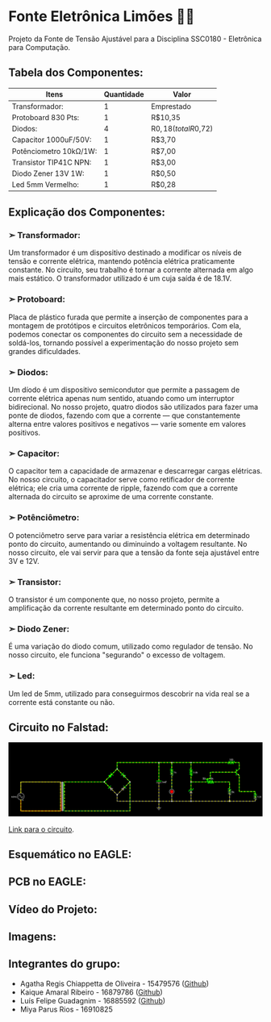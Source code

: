 # Fonte Eletrônica Limões 🍋🍋
Projeto da Fonte de Tensão Ajustável para a Disciplina SSC0180 - Eletrônica para Computação.

## Tabela dos Componentes:
| Itens      |  Quantidade   | Valor |
|------------|----------| ---- |
| Transformador: |    1  | Emprestado |
| Protoboard 830 Pts: | 1 | R$10,35 |
| Diodos: | 4 | R$0,18 (total R$0,72) |
| Capacitor 1000uF/50V: | 1 | R$3,70 |
| Potênciometro 10kΩ/1W: | 1 | R$7,00 |
| Transistor TIP41C NPN: | 1 | R$3,00 |
| Diodo Zener 13V 1W: |1 | R$0,50 |
| Led 5mm Vermelho: |1 | R$0,28 |

## Explicação dos Componentes:
### ➣ Transformador:
Um transformador é um dispositivo destinado a modificar os níveis de tensão e corrente elétrica, mantendo potência elétrica praticamente constante. No circuito, seu trabalho é tornar a corrente alternada em algo mais estático. O transformador utilizado é um cuja saída é de 18.1V.

### ➣ Protoboard:
Placa de plástico furada que permite a inserção de componentes para a montagem de protótipos e circuitos eletrônicos temporários. Com ela, podemos conectar os componentes do circuito sem a necessidade de soldá-los, tornando possível a experimentação do nosso projeto sem grandes dificuldades.

### ➣ Diodos:
Um díodo é um dispositivo semicondutor que permite a passagem de corrente elétrica apenas num sentido, atuando como um interruptor bidirecional. No nosso projeto, quatro diodos são utilizados para fazer uma ponte de diodos, fazendo com que a corrente — que constantemente alterna entre valores positivos e negativos — varie somente em valores positivos.

### ➣ Capacitor:
O capacitor tem a capacidade de armazenar e descarregar cargas elétricas. No nosso circuito, o capacitador serve como retificador de corrente elétrica; ele cria uma corrente de ripple, fazendo com que a corrente alternada do circuito se aproxime de uma corrente constante.

### ➣ Potênciômetro:
O potenciômetro serve para variar a resistência elétrica em determinado ponto do circuito, aumentando ou diminuindo a voltagem resultante. No nosso circuito, ele vai servir para que a tensão da fonte seja ajustável entre 3V e 12V.

### ➣ Transistor:
O transistor é um componente que, no nosso projeto, permite a amplificação da corrente resultante em determinado ponto do circuito.

### ➣ Diodo Zener:
É uma variação do diodo comum, utilizado como regulador de tensão. No nosso circuito, ele funciona "segurando" o excesso de voltagem.

### ➣ Led:
Um led de 5mm, utilizado para conseguirmos descobrir na vida real se a corrente está constante ou não.

## Circuito no Falstad:

![alt text](https://github.com/agathaicmc/fonteeletronicalimoes/blob/main/imagens/falstad.png "Circuito no Falstad")

[Link para o circuito](https://www.falstad.com/circuit/circuitjs.html?ctz=CQAgjCAMB0l3BWcMBMcUHYMGZIA4UA2ATmIxAUgpABZsKBTAWjDACgATEbFcQq4oRCCQvDgwBmAQwCuAGwAunYUJQoa3XmH6iQ46fKVcRajdqrnd+2YuWXLIk3sk2lAdxBM8FnTz5VINg8vKlwzX0gNQI9LMP946JVRdSSUBCFExyERQiigpNzuSJBCzNV0oo00jLYAY0qSjTjq2ihYSAgUbGgCDDwyMDSaDAR0jPaIRLjC7EI8Rqh85orZ+ZbAgCduOYXVhOQ4Nm1ePdidlrEXQyY5Bi5JqDaOtgBzBpbmvHmApZ3CmkKpTYWwBGn+hUsoRoh2wGgAXgwAHYMDYsegQMDQDBgOgIFB4MDEfFgeAoZjkKgodrwGm0vBmdFsOG0QotUHxXgI5GosDYfLsj7nCqJdmWBCDBJHDAacVaHQIIngGhmA5wJ6QJAAJQYAGcAJY6hRSRG1Bj5fjzSyECqQ4ElG06a3lDIUeDmips1nC-LpCzKig6Vi8RK+8ASp1h4P5DDFEQxsF5DzswEpIFbeMLQipqIHaPFQbzDNob7u50gPpVb0eIv4cv00S1zZ1qq1iuiYXgNBsABunmw9csTH7TWKFhKFm8jwC0AQbAAKp5MCdiiF9lFoDj8QhsTQtzut20umA8WosHh+6McYXoGQyJhiP0aMRsNhecwwBSb6R8kOBzomEukrBMODQARgy55Ao9pCEG5b5hKY5MDARI0NoWbgYQhDHJAxBtDuIxzHg4FwKQr4HM4Bi2AA9p2CxUNCpC0NOwa6BKfI0bCdFMYxaCHuAuicXyQA).

## Esquemático no EAGLE:

## PCB no EAGLE:

## Vídeo do Projeto:

## Imagens:

## Integrantes do grupo:
- Agatha Regis Chiappetta de Oliveira - 15479576 ([Github](https://github.com/agathaicmc))
- Kaique Amaral Ribeiro - 16879786 ([Github](https://github.com/Kaique-Amaral))
- Luís Felipe Guadagnim - 16885592 ([Github](https://github.com/luisguada))
- Miya Parus Rios - 16910825
